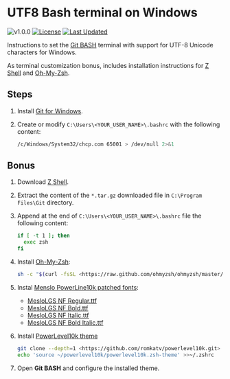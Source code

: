 # UTF8 Bash terminal on Windows

![v1.0.0](https://img.shields.io/badge/version-1.0.0-white.svg?style=flat-squarex&color=lightgray)
[![License](https://img.shields.io/github/license/JosePamplona/UTF8-bash-terminal-on-Windows)](https://github.com/JosePamplona/UTF8-bash-terminal-on-Windows/blob/main/LICENSE.md)
[![Last Updated](https://img.shields.io/github/last-commit/JosePamplona/UTF8-bash-terminal-on-Windows.svg)](https://github.com/JosePamplona/UTF8-bash-terminal-on-Windows/commits/main)

Instructions to set the [Git BASH](https://gitforwindows.org/) terminal with support for UTF-8 Unicode characters for Windows.

As terminal customization bonus, includes installation instructions for [Z Shell](https://www.zsh.org/) and [Oh-My-Zsh](https://ohmyz.sh/).

## Steps

1. Install [Git for Windows](https://gitforwindows.org/).

1. Create or modify `C:\Users\<YOUR_USER_NAME>\.bashrc` with the following content:

    ```bash
    /c/Windows/System32/chcp.com 65001 > /dev/null 2>&1
    ```

## Bonus

1. Download [Z Shell](https://packages.msys2.org/package/zsh).

1. Extract the content of the `*.tar.gz` downloaded file in `C:\Program Files\Git` directory.

1. Append at the end of `C:\Users\<YOUR_USER_NAME>\.bashrc` file the following content:

    ```bash
    if [ -t 1 ]; then
      exec zsh
    fi
    ```

1. Install [Oh-My-Zsh](https://ohmyz.sh/#install):

    ```bash
    sh -c "$(curl -fsSL <https://raw.github.com/ohmyzsh/ohmyzsh/master/tools/install.sh>)"
    ```

1. Instal [Menslo PowerLine10k patched fonts](https://github.com/romkatv/powerlevel10k?tab=readme-ov-file#meslo-nerd-font-patched-for-powerlevel10k):
    - [MesloLGS NF Regular.ttf](https://github.com/romkatv/powerlevel10k-media/raw/master/MesloLGS%20NF%20Regular.ttf)
    - [MesloLGS NF Bold.ttf](https://github.com/romkatv/powerlevel10k-media/raw/master/MesloLGS%20NF%Bold.ttf)
    - [MesloLGS NF Italic.ttf](https://github.com/romkatv/powerlevel10k-media/raw/master/MesloLGS%20NF%20Italic.ttf)
    - [MesloLGS NF Bold Italic.ttf](https://github.com/romkatv/powerlevel10k-media/raw/master/MesloLGS%20NF%20Bold%20Italic.ttf)

1. Install [PowerLevel10k theme](https://github.com/romkatv/powerlevel10k)

    ```bash
    git clone --depth=1 <https://github.com/romkatv/powerlevel10k.git> ~/powerlevel10k
    echo 'source ~/powerlevel10k/powerlevel10k.zsh-theme' >>~/.zshrc
    ```

1. Open **Git BASH** and configure the installed theme.
